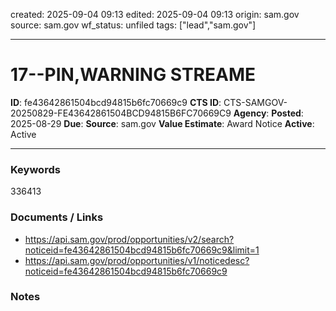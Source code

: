 created: 2025-09-04 09:13
edited: 2025-09-04 09:13
origin: sam.gov
source: sam.gov
wf_status: unfiled
tags: ["lead","sam.gov"]

---

# 17--PIN,WARNING STREAME

**ID**: fe43642861504bcd94815b6fc70669c9
**CTS ID**: CTS-SAMGOV-20250829-FE43642861504BCD94815B6FC70669C9
**Agency**: 
**Posted**: 2025-08-29
**Due**: 
**Source**: sam.gov
**Value Estimate**: Award Notice
**Active**: Active

---

### Keywords
336413

### Documents / Links
- <https://api.sam.gov/prod/opportunities/v2/search?noticeid=fe43642861504bcd94815b6fc70669c9&limit=1>
- <https://api.sam.gov/prod/opportunities/v1/noticedesc?noticeid=fe43642861504bcd94815b6fc70669c9>

### Notes


